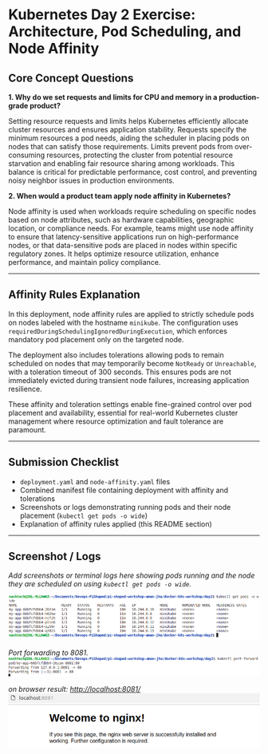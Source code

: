 # Kubernetes Day 2 Exercise: Architecture, Pod Scheduling, and Node Affinity

## Core Concept Questions

**1. Why do we set requests and limits for CPU and memory in a production-grade product?**

Setting resource requests and limits helps Kubernetes efficiently allocate cluster resources and ensures application stability. Requests specify the minimum resources a pod needs, aiding the scheduler in placing pods on nodes that can satisfy those requirements. Limits prevent pods from over-consuming resources, protecting the cluster from potential resource starvation and enabling fair resource sharing among workloads. This balance is critical for predictable performance, cost control, and preventing noisy neighbor issues in production environments.

**2. When would a product team apply node affinity in Kubernetes?**

Node affinity is used when workloads require scheduling on specific nodes based on node attributes, such as hardware capabilities, geographic location, or compliance needs. For example, teams might use node affinity to ensure that latency-sensitive applications run on high-performance nodes, or that data-sensitive pods are placed in nodes within specific regulatory zones. It helps optimize resource utilization, enhance performance, and maintain policy compliance.

---

## Affinity Rules Explanation

In this deployment, node affinity rules are applied to strictly schedule pods on nodes labeled with the hostname `minikube`. The configuration uses `requiredDuringSchedulingIgnoredDuringExecution`, which enforces mandatory pod placement only on the targeted node.

The deployment also includes tolerations allowing pods to remain scheduled on nodes that may temporarily become `NotReady` or `Unreachable`, with a toleration timeout of 300 seconds. This ensures pods are not immediately evicted during transient node failures, increasing application resilience.

These affinity and toleration settings enable fine-grained control over pod placement and availability, essential for real-world Kubernetes cluster management where resource optimization and fault tolerance are paramount.

---

## Submission Checklist

- `deployment.yaml` and `node-affinity.yaml` files  
- Combined manifest file containing deployment with affinity and tolerations  
- Screenshots or logs demonstrating running pods and their node placement (`kubectl get pods -o wide`)  
- Explanation of affinity rules applied (this README section)  

---

## Screenshot / Logs

*Add screenshots or terminal logs here showing pods running and the node they are scheduled on using `kubectl get pods -o wide`.*

![alt text](image.png)

*Port forwarding to 8081.*
![alt text](image-1.png)

*on browser result: [http://localhost:8081/](http://localhost:8081/)*
![alt text](image-2.png)